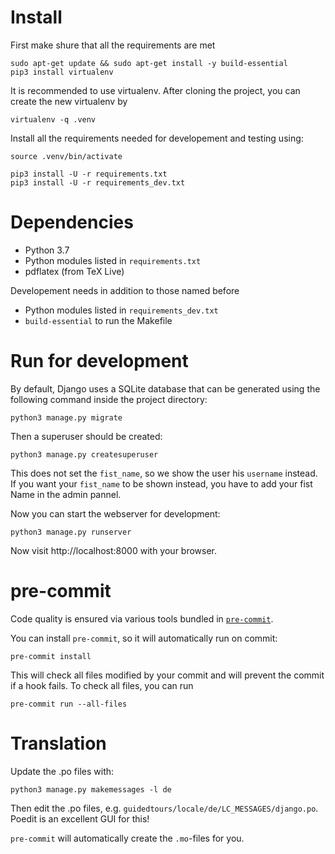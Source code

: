 # Install

First make shure that all the requirements are met
    
    sudo apt-get update && sudo apt-get install -y build-essential
    pip3 install virtualenv

It is recommended to use virtualenv.
After cloning the project, you can create the new virtualenv by

    virtualenv -q .venv

Install all the requirements needed for developement and testing using:

    source .venv/bin/activate

    pip3 install -U -r requirements.txt
    pip3 install -U -r requirements_dev.txt
  
# Dependencies

- Python 3.7
- Python modules listed in `requirements.txt`
- pdflatex (from TeX Live)

Developement needs in addition to those named before
- Python modules listed in `requirements_dev.txt`
- `build-essential` to run the Makefile

# Run for development

By default, Django uses a SQLite database that can be generated using the following command inside the project
directory:

    python3 manage.py migrate

Then a superuser should be created:

    python3 manage.py createsuperuser

This does not set the `fist_name`, so we show the user his `username` instead. If you want your `fist_name` to be shown instead, you have to add your fist Name in the admin pannel. 

Now you can start the webserver for development:

    python3 manage.py runserver

Now visit http://localhost:8000 with your browser.

# pre-commit

Code quality is ensured via various tools bundled in [`pre-commit`](https://github.com/pre-commit/pre-commit/).

You can install `pre-commit`, so it will automatically run on commit:
```console
pre-commit install
```
This will check all files modified by your commit and will prevent the commit if a hook fails. To check all files, you can run
```console
pre-commit run --all-files
```

# Translation

Update the .po files with:

    python3 manage.py makemessages -l de

Then edit the .po files, e.g. `guidedtours/locale/de/LC_MESSAGES/django.po`. Poedit is an excellent GUI for this!

`pre-commit` will automatically create the `.mo`-files for you.

